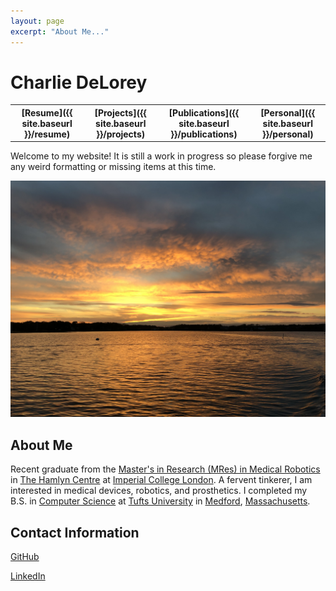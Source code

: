```yaml
---
layout: page
excerpt: "About Me..."
---
```



# Charlie DeLorey


<center>
<table style="width:100%">
  <tr>
    <th> [Resume]({{ site.baseurl }}/resume) </th>
    <th> [Projects]({{ site.baseurl }}/projects) </th>
    <th> [Publications]({{ site.baseurl }}/publications) </th>
    <th> [Personal]({{ site.baseurl }}/personal) </th>    
  </tr>
</table>
</center>
  
Welcome to my website! It is still a work in progress so please forgive me any weird formatting or missing items at this time.

<img src="files/sunset.jpg" alt="me" width=700>



## About Me
Recent graduate from the [Master's in Research (MRes) in Medical Robotics](http://www.imperial.ac.uk/study/pg/medicine/medical-robotics/) in [The Hamlyn Centre](https://www.imperial.ac.uk/hamlyn-centre/) at [Imperial College London](http://www.imperial.ac.uk/). A fervent tinkerer, I am interested in medical devices, robotics, and prosthetics. I completed my B.S. in [Computer Science](https://engineering.tufts.edu/cs/) at [Tufts University](https://www.tufts.edu/) in [Medford](https://www.medfordma.org/), [Massachusetts](https://www.mass.gov/).



## Contact Information

[GitHub](https://github.com/cdelor02)

[LinkedIn](https://www.linkedin.com/in/charlie-delorey/)


